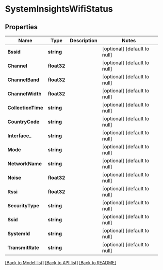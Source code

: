 # SystemInsightsWifiStatus

## Properties
Name | Type | Description | Notes
------------ | ------------- | ------------- | -------------
**Bssid** | **string** |  | [optional] [default to null]
**Channel** | **float32** |  | [optional] [default to null]
**ChannelBand** | **float32** |  | [optional] [default to null]
**ChannelWidth** | **float32** |  | [optional] [default to null]
**CollectionTime** | **string** |  | [optional] [default to null]
**CountryCode** | **string** |  | [optional] [default to null]
**Interface_** | **string** |  | [optional] [default to null]
**Mode** | **string** |  | [optional] [default to null]
**NetworkName** | **string** |  | [optional] [default to null]
**Noise** | **float32** |  | [optional] [default to null]
**Rssi** | **float32** |  | [optional] [default to null]
**SecurityType** | **string** |  | [optional] [default to null]
**Ssid** | **string** |  | [optional] [default to null]
**SystemId** | **string** |  | [optional] [default to null]
**TransmitRate** | **string** |  | [optional] [default to null]

[[Back to Model list]](../README.md#documentation-for-models) [[Back to API list]](../README.md#documentation-for-api-endpoints) [[Back to README]](../README.md)


